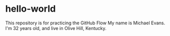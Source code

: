 # hello-world
This repository is for practicing the GitHub Flow
My name is Michael Evans. I'm 32 years old, and live in Olive Hill, Kentucky.
